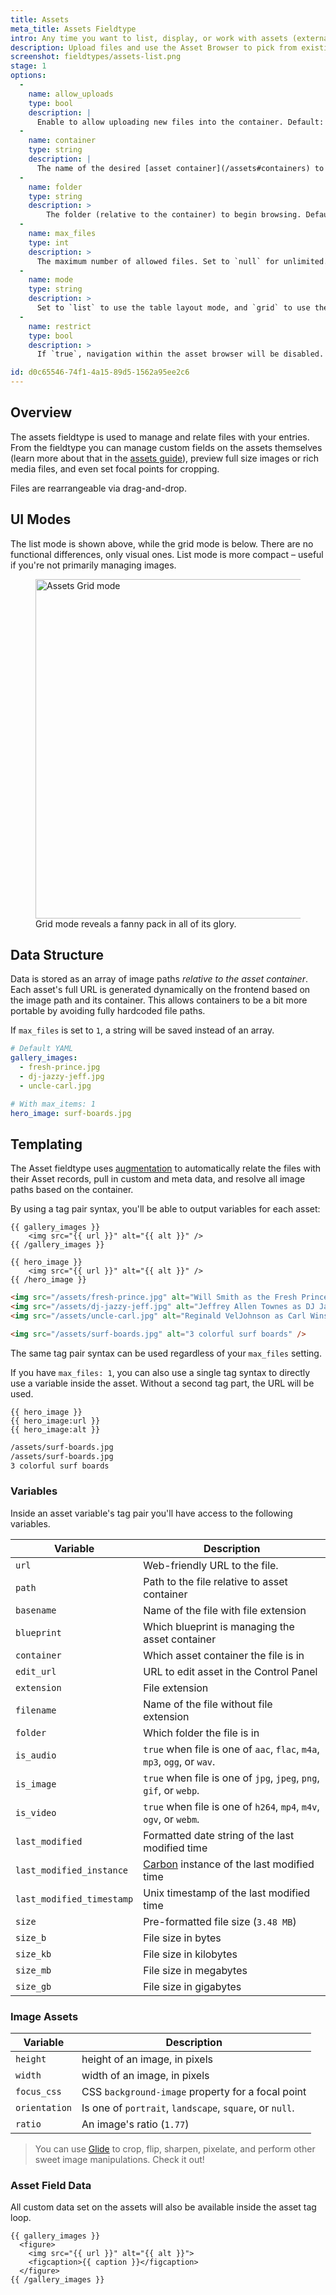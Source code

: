 ```yaml
---
title: Assets
meta_title: Assets Fieldtype
intro: Any time you want to list, display, or work with assets (external files with enhanced abilities), this is the way to do it. Upload, browse, reorder, delete, and even manage field data on individual assets.
description: Upload files and use the Asset Browser to pick from existing files in your Asset Containers.
screenshot: fieldtypes/assets-list.png
stage: 1
options:
  -
    name: allow_uploads
    type: bool
    description: |
      Enable to allow uploading new files into the container. Default: `true`.
  -
    name: container
    type: string
    description: |
      The name of the desired [asset container](/assets#containers) to use for browsing, uploading, and managing assets. _Required when the site has more than one container._
  -
    name: folder
    type: string
    description: >
        The folder (relative to the container) to begin browsing. Default: the root folder of the container.
  -
    name: max_files
    type: int
    description: >
      The maximum number of allowed files. Set to `null` for unlimited. If set to `1`, will be saved as a string instead of an array. Default: `null`.
  -
    name: mode
    type: string
    description: >
      Set to `list` to use the table layout mode, and `grid` to use the grid mode with larger thumbnails. Default: `grid`.
  -
    name: restrict
    type: bool
    description: >
      If `true`, navigation within the asset browser will be disabled. Your users will be restricted to specified the container and folder. Default: `false`.

id: d0c65546-74f1-4a15-89d5-1562a95ee2c6
---
```

## Overview

The assets fieldtype is used to manage and relate files with your entries. From the fieldtype you can manage custom fields on the assets themselves (learn more about that in the [assets guide](/assets)), preview full size images or rich media files, and even set focal points for cropping.

Files are rearrangeable via drag-and-drop.

## UI Modes

The list mode is shown above, while the grid mode is below. There are no functional differences, only visual ones. List mode is more compact – useful if you're not primarily managing images.

<figure>
  <img src="/img/fieldtypes/assets-grid.png" width="543" alt="Assets Grid mode">
  <figcaption>Grid mode reveals a fanny pack in all of its glory.</figcaption>
</figure>

## Data Structure

Data is stored as an array of image paths _relative to the asset container_. Each asset's full URL is generated dynamically on the frontend based on the image path and its container. This allows containers to be a bit more portable by avoiding fully hardcoded file paths.

If `max_files` is set to `1`, a string will be saved instead of an array.

``` yaml
# Default YAML
gallery_images:
  - fresh-prince.jpg
  - dj-jazzy-jeff.jpg
  - uncle-carl.jpg

# With max_items: 1
hero_image: surf-boards.jpg
```

## Templating

The Asset fieldtype uses [augmentation](/augmentation) to automatically relate the files with their Asset records, pull in custom and meta data, and resolve all image paths based on the container.

By using a tag pair syntax, you'll be able to output variables for each asset:

```
{{ gallery_images }}
    <img src="{{ url }}" alt="{{ alt }}" />
{{ /gallery_images }}

{{ hero_image }}
    <img src="{{ url }}" alt="{{ alt }}" />
{{ /hero_image }}
```

```html
<img src="/assets/fresh-prince.jpg" alt="Will Smith as the Fresh Prince" />
<img src="/assets/dj-jazzy-jeff.jpg" alt="Jeffrey Allen Townes as DJ Jazzy Jeff" />
<img src="/assets/uncle-carl.jpg" alt="Reginald VelJohnson as Carl Winslow" />

<img src="/assets/surf-boards.jpg" alt="3 colorful surf boards" />
```

The same tag pair syntax can be used regardless of your `max_files` setting.

If you have `max_files: 1`, you can also use a single tag syntax to directly use a variable inside the asset. Without a second tag part, the URL will be used.

```
{{ hero_image }}
{{ hero_image:url }}
{{ hero_image:alt }}
```

```html
/assets/surf-boards.jpg
/assets/surf-boards.jpg
3 colorful surf boards
```

### Variables

Inside an asset variable's tag pair you'll have access to the following variables.

| Variable | Description |
|----------|-------------|
| `url` | Web-friendly URL to the file. |
| `path` |  Path to the file relative to asset container |
| `basename` | Name of the file with file extension |
| `blueprint` | Which blueprint is managing the asset container |
| `container` | Which asset container the file is in |
| `edit_url` | URL to edit asset in the Control Panel |
| `extension` | File extension |
| `filename` | Name of the file without file extension |
| `folder` | Which folder the file is in |
| `is_audio` | `true` when file is one of `aac`, `flac`, `m4a`, `mp3`, `ogg`, or `wav`. |
| `is_image` | `true` when file is one of `jpg`, `jpeg`, `png`, `gif`, or `webp`. |
| `is_video` | `true` when file is one of `h264`, `mp4`, `m4v`, `ogv`, or `webm`. |
| `last_modified` | Formatted date string of the last modified time |
| `last_modified_instance` | [Carbon][carbon] instance of the last modified time |
| `last_modified_timestamp` | Unix timestamp of the last modified time |
| `size` | Pre-formatted file size (`3.48 MB`) |
| `size_b` | File size in bytes |
| `size_kb` | File size in kilobytes |
| `size_mb` | File size in megabytes |
| `size_gb` | File size in gigabytes |

### Image Assets

| Variable | Description |
|----------|-------------|
| `height` | height of an image, in pixels |
| `width` | width of an image, in pixels |
| `focus_css` | CSS `background-image` property for a focal point
| `orientation` | Is one of `portrait`, `landscape`, `square`, or `null`. |
| `ratio` |  An image's ratio (`1.77`) |

> You can use [Glide](/tags/glide) to crop, flip, sharpen, pixelate, and perform other sweet image manipulations. Check it out!

### Asset Field Data

All custom data set on the assets will also be available inside the asset tag loop.

```
{{ gallery_images }}
  <figure>
    <img src="{{ url }}" alt="{{ alt }}">
    <figcaption>{{ caption }}</figcaption>
  </figure>
{{ /gallery_images }}
```



[carbon]: https://carbon.nesbot.com/docs/
